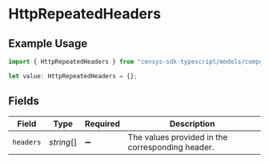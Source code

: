 # HttpRepeatedHeaders

## Example Usage

```typescript
import { HttpRepeatedHeaders } from "censys-sdk-typescript/models/components";

let value: HttpRepeatedHeaders = {};
```

## Fields

| Field                                            | Type                                             | Required                                         | Description                                      |
| ------------------------------------------------ | ------------------------------------------------ | ------------------------------------------------ | ------------------------------------------------ |
| `headers`                                        | *string*[]                                       | :heavy_minus_sign:                               | The values provided in the corresponding header. |